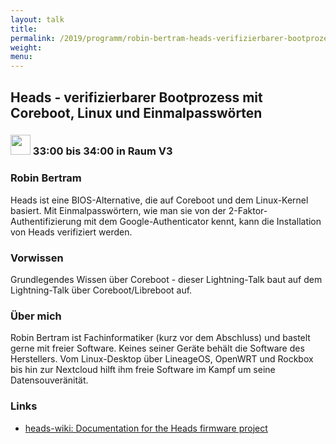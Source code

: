 ```yaml
---
layout: talk
title:
permalink: /2019/programm/robin-bertram-heads-verifizierbarer-bootprozess-mit-coreboot-linux-und-einmalpasswoertern/
weight:
menu:
---
```

## Heads - verifizierbarer Bootprozess mit Coreboot, Linux und Einmalpasswörten

### <img height = "32" src="../../../images/lightning.svg"> 33:00 bis 34:00 in Raum V3

### Robin Bertram

Heads ist eine BIOS-Alternative, die auf Coreboot und dem Linux-Kernel basiert. Mit Einmalpasswörtern, wie man sie von der 2-Faktor-Authentifizierung mit dem Google-Authenticator kennt, kann die Installation von Heads verifiziert werden.

### Vorwissen

Grundlegendes Wissen über Coreboot - dieser Lightning-Talk baut auf dem Lightning-Talk über Coreboot/Libreboot auf.

### Über mich

Robin Bertram ist Fachinformatiker (kurz vor dem Abschluss) und bastelt gerne mit freier Software. Keines seiner Geräte behält die Software des Herstellers. Vom Linux-Desktop über LineageOS, OpenWRT und Rockbox bis hin zur Nextcloud hilft ihm freie Software im Kampf um seine Datensouveränität.

### Links

- <a href="http://osresearch.net/" target="_blank">heads-wiki: Documentation for the Heads firmware project</a>